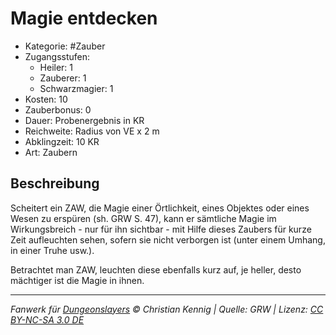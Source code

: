 # Magie entdecken

- Kategorie: #Zauber
- Zugangsstufen:
  - Heiler: 1
  - Zauberer: 1
  - Schwarzmagier: 1
- Kosten: 10
- Zauberbonus: 0
- Dauer: Probenergebnis in KR
- Reichweite: Radius von VE x 2 m
- Abklingzeit: 10 KR
- Art: Zaubern

## Beschreibung

Scheitert ein ZAW, die Magie einer Örtlichkeit, eines Objektes oder eines Wesen zu erspüren (sh. GRW S. 47), kann er sämtliche Magie im Wirkungsbreich - nur für ihn sichtbar - mit Hilfe dieses Zaubers für kurze Zeit aufleuchten sehen, sofern sie nicht verborgen ist (unter einem Umhang, in einer Truhe usw.).

Betrachtet man ZAW, leuchten diese ebenfalls kurz auf, je heller, desto mächtiger ist die Magie in ihnen.

---

_Fanwerk für [Dungeonslayers](https://www.dungeonslayers.net/) © Christian Kennig | Quelle: GRW | Lizenz: [CC BY-NC-SA 3.0 DE](https://creativecommons.org/licenses/by-nc-sa/3.0/de/)_
